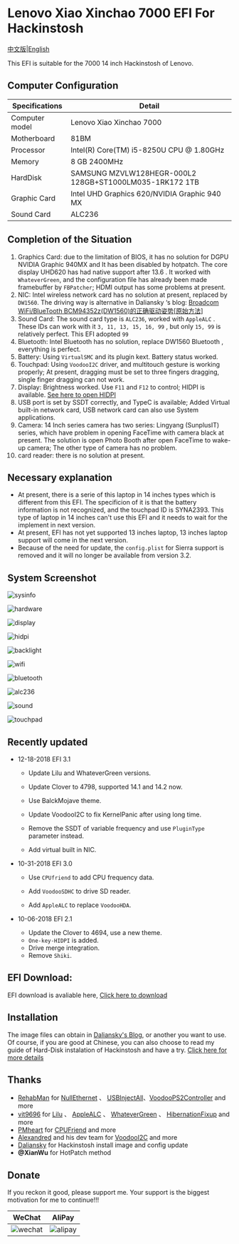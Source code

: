 # Lenovo Xiao Xinchao 7000 EFI For Hackinstosh



[中文版](https://github.com/penghubingzhou/Lenovo-Xiaoxin-Chao-7000--EFI/blob/master/Readme.md)|[English](https://github.com/penghubingzhou/Lenovo-Xiaoxin-Chao-7000--EFI/blob/master/docs/Readme.md)





This EFI is suitable for the 7000 14 inch Hackinstosh of Lenovo.





## Computer Configuration

| Specifications | Detail                                                  |
| -------------- | ------------------------------------------------------- |
| Computer model | Lenovo Xiao Xinchao 7000                                |
| Motherboard    | 81BM                                                    |
| Processor      | Intel(R) Core(TM) i5-8250U CPU @ 1.80GHz                |
| Memory         | 8 GB  2400MHz                                           |
| HardDisk       | SAMSUNG MZVLW128HEGR-000L2 128GB+ST1000LM035-1RK172 1TB |
| Graphic Card   | Intel UHD Graphics 620/NVIDIA Graphic 940 MX            |
| Sound Card     | ALC236                                                  |



## Completion of the Situation

1. Graphics Card: due to the limitation of BIOS, it has no solution for DGPU NVIDIA Graphic 940MX and It has been disabled by hotpatch. The core display UHD620 has had native support after  13.6 . It worked with `WhateverGreen`, and the configuration file has already been made framebuffer by `FBPatcher`; HDMI output has some problems at present.
2. NIC: Intel wireless network card has no solution at present, replaced by `DW1560`. The driving way is alternative in Daliansky ‘s blog:  [Broadcom WiFi/BlueTooth BCM94352z(DW1560)的正确驱动姿势[原始方法]](http://blog.daliansky.net/Broadcom-WiFi-BlueTooth-BCM94352z-DW1560-the%20correct-drive-posture.html)
3. Sound Card: The sound card type is `ALC236`, worked with  `AppleALC` . These IDs can work with it  `3, 11, 13, 15, 16, 99` , but only `15, 99` is relatively perfect. This EFI adopted  `99`
4. Bluetooth: Intel Bluetooth has no solution, replace DW1560 Bluetooth , everything is perfect.
5. Battery: Using  `VirtualSMC` and its plugin kext. Battery status worked. 
6. Touchpad:  Using `VoodooI2C` driver, and multitouch gesture is working properly; At present, dragging must be set to three fingers dragging, single finger dragging can not work.
7. Display:  Brightness worked. Use  `F11` and `F12` to control;  HIDPI is available.  [See here to open HIDPI](https://github.com/xzhih/one-key-hidpi)
8. USB port is set by SSDT correctly, and TypeC is available;  Added Virtual built-in network card, USB network card can also use System applications.
9. Camera: 14 Inch series camera has two series: Lingyang (SunplusIT) series, which have  problem in opening FaceTime with camera black at present. The solution is open Photo Booth after open FaceTime to wake-up camera; The other type of camera has no problem.
10. card reader: there is no solution at present.





## Necessary explanation



- At present, there is a serie of this laptop in 14 inches types which is different from this EFI. The specificion of it is that the battery information is not recognized, and the touchpad ID is SYNA2393. This type of laptop in 14 inches can't use this EFI  and it needs to wait for the implement  in next version.
- At present, EFI has not yet supported 13 inches laptop, 13 inches laptop support will come in the next version.
- Because of the need for update, the  `config.plist` for Sierra support is removed and it will no longer be available from version 3.2.





## System Screenshot



![sysinfo](screenshot/sysinfo.png)



![hardware](screenshot/hardware.png)



![display](screenshot/display.png)



![hidpi](screenshot/hidpi.png)



![backlight](screenshot/backlight.png)



![wifi](screenshot/wifi.png)



![bluetooth](screenshot/bluetooth.png)





![alc236](screenshot/alc236.png)





![sound](screenshot/sound.png)





![touchpad](screenshot/touchpad.png)



## Recently updated



- 12-18-2018  EFI 3.1

  - Update Lilu and WhateverGreen versions.

  - Update Clover to  4798, supported 14.1 and 14.2 now.

  - Use BalckMojave theme.

  - Update VoodooI2C to fix KernelPanic after using long time.

  - Remove the SSDT of variable frequency and use `PluginType` parameter instead.

  - Add virtual built in NIC.

- 10-31-2018  EFI 3.0

  -  Use `CPUfriend` to add CPU frequency data.

  - Add `VoodooSDHC` to drive SD reader.

  - Add `AppleALC` to replace `VoodooHDA`.

- 10-06-2018  EFI 2.1

  - Update the Clover to 4694, use a new theme.
  - `One-key-HIDPI` is added.
  - Drive merge integration.
  - Remove `Shiki`.





## EFI Download:



EFI download is avaliable here,  [Click here to download](https://pan.baidu.com/s/1QcrvxI5a68eUH37RmNd-Fg#list/path=%2F)





## Installation

The image files can obtain in [Daliansky's Blog](https://blog.daliansky.net), or another you want to use.  Of course, if you are good at  Chinese, you can also choose to read my guide of Hard-Disk instalation of Hackinstosh and have a  try.  [Click here for more details](https://www.penghubingzhou.cn/2019/01/05/教你在Win下Clover硬盘安装黑苹果/) 





## Thanks



- [RehabMan](https://github.com/RehabMan) for  [NullEthernet](https://github.com/RehabMan/OS-X-Null-Ethernet) 、 [USBInjectAll](https://github.com/RehabMan/OS-X-USB-Inject-All)、[VoodooPS2Controller](https://github.com/RehabMan/OS-X-Voodoo-PS2-Controller) and more
- [vit9696](https://github.com/vit9696) for  [Lilu](https://github.com/acidanthera/Lilu) 、 [AppleALC](https://github.com/acidanthera/AppleALC) 、 [WhateverGreen](https://github.com/acidanthera/WhateverGreen) 、 [HibernationFixup](https://github.com/acidanthera/HibernationFixup) and more
- [PMheart](https://github.com/PMheart)  for  [CPUFriend](https://github.com/PMheart/CPUFriend)  and more 
- [Alexandred](https://github.com/alexandred)  and his dev team for [VoodooI2C](https://github.com/alexandred/VoodooI2C)  and more
- [Daliansky](https://github.com/daliansky) for Hackinstosh install image and config update
- **@XianWu** for HotPatch method



## Donate



 If you reckon it good, please support me. Your support is the biggest motivation for me to continue!!!





| WeChat                       | AliPay                       |
| ---------------------------- | ---------------------------- |
| ![wechat](donate/wechat.jpg) | ![alipay](donate/alipay.jpg) |